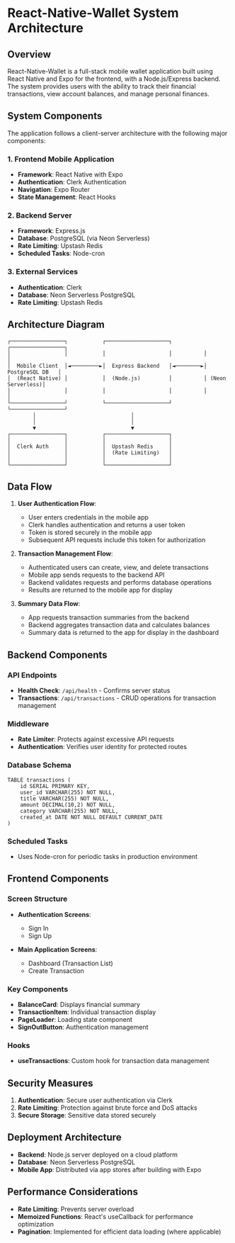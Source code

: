 # React-Native-Wallet System Architecture

## Overview

React-Native-Wallet is a full-stack mobile wallet application built using React Native and Expo for the frontend, with a Node.js/Express backend. The system provides users with the ability to track their financial transactions, view account balances, and manage personal finances.

## System Components

The application follows a client-server architecture with the following major components:

### 1. Frontend Mobile Application

- **Framework**: React Native with Expo
- **Authentication**: Clerk Authentication
- **Navigation**: Expo Router
- **State Management**: React Hooks

### 2. Backend Server

- **Framework**: Express.js
- **Database**: PostgreSQL (via Neon Serverless)
- **Rate Limiting**: Upstash Redis
- **Scheduled Tasks**: Node-cron

### 3. External Services

- **Authentication**: Clerk
- **Database**: Neon Serverless PostgreSQL
- **Rate Limiting**: Upstash Redis

## Architecture Diagram

```
┌─────────────────┐           ┌────────────────────┐          ┌─────────────────┐
│                 │           │                    │          │                 │
│  Mobile Client  │◄─────────►│  Express Backend   │◄────────►│ PostgreSQL DB   │
│  (React Native) │           │  (Node.js)         │          │ (Neon Serverless)│
│                 │           │                    │          │                 │
└─────────────────┘           └────────────────────┘          └─────────────────┘
        │                              │
        │                              │
        ▼                              ▼
┌─────────────────┐           ┌────────────────────┐
│                 │           │                    │
│  Clerk Auth     │           │  Upstash Redis     │
│                 │           │  (Rate Limiting)   │
│                 │           │                    │
└─────────────────┘           └────────────────────┘
```

## Data Flow

1. **User Authentication Flow**:

   - User enters credentials in the mobile app
   - Clerk handles authentication and returns a user token
   - Token is stored securely in the mobile app
   - Subsequent API requests include this token for authorization

2. **Transaction Management Flow**:

   - Authenticated users can create, view, and delete transactions
   - Mobile app sends requests to the backend API
   - Backend validates requests and performs database operations
   - Results are returned to the mobile app for display

3. **Summary Data Flow**:
   - App requests transaction summaries from the backend
   - Backend aggregates transaction data and calculates balances
   - Summary data is returned to the app for display in the dashboard

## Backend Components

### API Endpoints

- **Health Check**: `/api/health` - Confirms server status
- **Transactions**: `/api/transactions` - CRUD operations for transaction management

### Middleware

- **Rate Limiter**: Protects against excessive API requests
- **Authentication**: Verifies user identity for protected routes

### Database Schema

```
TABLE transactions (
    id SERIAL PRIMARY KEY,
    user_id VARCHAR(255) NOT NULL,
    title VARCHAR(255) NOT NULL,
    amount DECIMAL(10,2) NOT NULL,
    category VARCHAR(255) NOT NULL,
    created_at DATE NOT NULL DEFAULT CURRENT_DATE
)
```

### Scheduled Tasks

- Uses Node-cron for periodic tasks in production environment

## Frontend Components

### Screen Structure

- **Authentication Screens**:

  - Sign In
  - Sign Up

- **Main Application Screens**:
  - Dashboard (Transaction List)
  - Create Transaction

### Key Components

- **BalanceCard**: Displays financial summary
- **TransactionItem**: Individual transaction display
- **PageLoader**: Loading state component
- **SignOutButton**: Authentication management

### Hooks

- **useTransactions**: Custom hook for transaction data management

## Security Measures

1. **Authentication**: Secure user authentication via Clerk
2. **Rate Limiting**: Protection against brute force and DoS attacks
3. **Secure Storage**: Sensitive data stored securely

## Deployment Architecture

- **Backend**: Node.js server deployed on a cloud platform
- **Database**: Neon Serverless PostgreSQL
- **Mobile App**: Distributed via app stores after building with Expo

## Performance Considerations

- **Rate Limiting**: Prevents server overload
- **Memoized Functions**: React's useCallback for performance optimization
- **Pagination**: Implemented for efficient data loading (where applicable)
